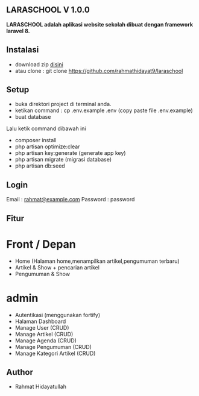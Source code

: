 ## LARASCHOOL V 1.0.0

<p><b>
LARASCHOOL adalah aplikasi website sekolah dibuat dengan framework laravel 8.
</b></p>

## Instalasi

-   download zip <a href="https://github.com/rahmathidayat9/laraschool/archive/master.zip">disini</a>
-   atau clone : git clone https://github.com/rahmathidayat9/laraschool

## Setup

-   buka direktori project di terminal anda.
-   ketikan command : cp .env.example .env (copy paste file .env.example)
-   buat database

Lalu ketik command dibawah ini

-   composer install
-   php artisan optimize:clear
-   php artisan key:generate (generate app key)
-   php artisan migrate (migrasi database)
-   php artisan db:seed

## Login

Email : rahmat@example.com
Password : password

## Fitur

# Front / Depan

-   Home (Halaman home,menampilkan artikel,pengumuman terbaru)
-   Artikel & Show + pencarian artikel
-   Pengumuman & Show

# admin

-   Autentikasi (menggunakan fortify)
-   Halaman Dashboard
-   Manage User (CRUD)
-   Manage Artikel (CRUD)
-   Manage Agenda (CRUD)
-   Manage Pengumuman (CRUD)
-   Manage Kategori Artikel (CRUD)

## Author

-   Rahmat Hidayatullah
